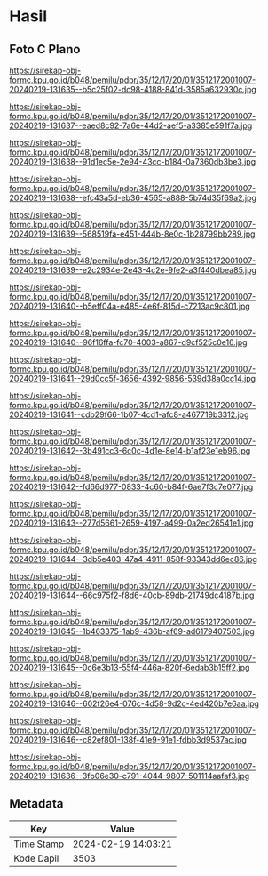 # Hasil

## Foto C Plano

https://sirekap-obj-formc.kpu.go.id/b048/pemilu/pdpr/35/12/17/20/01/3512172001007-20240219-131635--b5c25f02-dc98-4188-841d-3585a632930c.jpg

https://sirekap-obj-formc.kpu.go.id/b048/pemilu/pdpr/35/12/17/20/01/3512172001007-20240219-131637--eaed8c92-7a6e-44d2-aef5-a3385e591f7a.jpg

https://sirekap-obj-formc.kpu.go.id/b048/pemilu/pdpr/35/12/17/20/01/3512172001007-20240219-131638--91d1ec5e-2e94-43cc-b184-0a7360db3be3.jpg

https://sirekap-obj-formc.kpu.go.id/b048/pemilu/pdpr/35/12/17/20/01/3512172001007-20240219-131638--efc43a5d-eb36-4565-a888-5b74d35f69a2.jpg

https://sirekap-obj-formc.kpu.go.id/b048/pemilu/pdpr/35/12/17/20/01/3512172001007-20240219-131639--568519fa-e451-444b-8e0c-1b28799bb289.jpg

https://sirekap-obj-formc.kpu.go.id/b048/pemilu/pdpr/35/12/17/20/01/3512172001007-20240219-131639--e2c2934e-2e43-4c2e-9fe2-a3f440dbea85.jpg

https://sirekap-obj-formc.kpu.go.id/b048/pemilu/pdpr/35/12/17/20/01/3512172001007-20240219-131640--b5eff04a-e485-4e6f-815d-c7213ac9c801.jpg

https://sirekap-obj-formc.kpu.go.id/b048/pemilu/pdpr/35/12/17/20/01/3512172001007-20240219-131640--96f16ffa-fc70-4003-a867-d9cf525c0e16.jpg

https://sirekap-obj-formc.kpu.go.id/b048/pemilu/pdpr/35/12/17/20/01/3512172001007-20240219-131641--29d0cc5f-3656-4392-9856-539d38a0cc14.jpg

https://sirekap-obj-formc.kpu.go.id/b048/pemilu/pdpr/35/12/17/20/01/3512172001007-20240219-131641--cdb29f66-1b07-4cd1-afc8-a467719b3312.jpg

https://sirekap-obj-formc.kpu.go.id/b048/pemilu/pdpr/35/12/17/20/01/3512172001007-20240219-131642--3b491cc3-6c0c-4d1e-8e14-b1af23e1eb96.jpg

https://sirekap-obj-formc.kpu.go.id/b048/pemilu/pdpr/35/12/17/20/01/3512172001007-20240219-131642--fd66d977-0833-4c60-b84f-6ae7f3c7e077.jpg

https://sirekap-obj-formc.kpu.go.id/b048/pemilu/pdpr/35/12/17/20/01/3512172001007-20240219-131643--277d5661-2659-4197-a499-0a2ed26541e1.jpg

https://sirekap-obj-formc.kpu.go.id/b048/pemilu/pdpr/35/12/17/20/01/3512172001007-20240219-131644--3db5e403-47a4-4911-858f-93343dd6ec86.jpg

https://sirekap-obj-formc.kpu.go.id/b048/pemilu/pdpr/35/12/17/20/01/3512172001007-20240219-131644--66c975f2-f8d6-40cb-89db-21749dc4187b.jpg

https://sirekap-obj-formc.kpu.go.id/b048/pemilu/pdpr/35/12/17/20/01/3512172001007-20240219-131645--1b463375-1ab9-436b-af69-ad6179407503.jpg

https://sirekap-obj-formc.kpu.go.id/b048/pemilu/pdpr/35/12/17/20/01/3512172001007-20240219-131645--0c6e3b13-55f4-446a-820f-6edab3b15ff2.jpg

https://sirekap-obj-formc.kpu.go.id/b048/pemilu/pdpr/35/12/17/20/01/3512172001007-20240219-131646--602f26e4-076c-4d58-9d2c-4ed420b7e6aa.jpg

https://sirekap-obj-formc.kpu.go.id/b048/pemilu/pdpr/35/12/17/20/01/3512172001007-20240219-131646--c82ef801-138f-41e9-91e1-fdbb3d9537ac.jpg

https://sirekap-obj-formc.kpu.go.id/b048/pemilu/pdpr/35/12/17/20/01/3512172001007-20240219-131636--3fb06e30-c791-4044-9807-501114aafaf3.jpg


## Metadata

| Key        | Value               |
| ---------- | ------------------- |
| Time Stamp | 2024-02-19 14:03:21 |
| Kode Dapil | 3503                |



